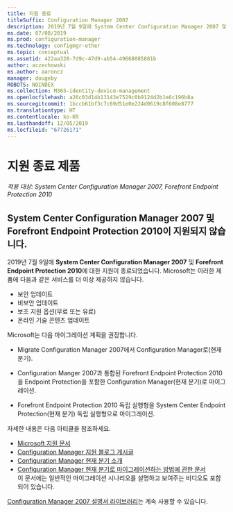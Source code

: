 ```yaml
---
title: 지원 종료
titleSuffix: Configuration Manager 2007
description: 2019년 7월 9일에 System Center Configuration Manager 2007 및 Forefront Endpoint Protection 2010에 대한 지원이 종료됩니다.
ms.date: 07/08/2019
ms.prod: configuration-manager
ms.technology: configmgr-other
ms.topic: conceptual
ms.assetid: 422aa328-7d9c-47d9-ab54-49668085881b
author: aczechowski
ms.author: aaroncz
manager: dougeby
ROBOTS: NOINDEX
ms.collection: M365-identity-device-management
ms.openlocfilehash: a26c03d14b13143e7529c0b9124d2b1e6c196b8a
ms.sourcegitcommit: 1bccb61bf3c7c69d51e0e224d0619c8f608e8777
ms.translationtype: HT
ms.contentlocale: ko-KR
ms.lasthandoff: 12/05/2019
ms.locfileid: "67726171"
---
```

# <a name="product-end-of-support"></a>지원 종료 제품

*적용 대상: System Center Configuration Manager 2007, Forefront Endpoint Protection 2010*

## <a name="system-center-configuration-manager-2007-and-forefront-endpoint-protection-2010-are-out-of-support"></a>**System Center Configuration Manager 2007** 및 **Forefront Endpoint Protection 2010**이 지원되지 않습니다.

2019년 7월 9일에 **System Center Configuration Manager 2007** 및 **Forefront Endpoint Protection 2010**에 대한 지원이 종료되었습니다. Microsoft는 이러한 제품에 다음과 같은 서비스를 더 이상 제공하지 않습니다.

- 보안 업데이트
- 비보안 업데이트
- 보조 지원 옵션(무료 또는 유료)
- 온라인 기술 콘텐츠 업데이트

Microsoft는 다음 마이그레이션 계획을 권장합니다.

- Migrate Configuration Manager 2007에서 Configuration Manager로(현재 분기).  

- Configuration Manger 2007과 통합된 Forefront Endpoint Protection 2010을 Endpoint Protection을 포함한 Configuration Manager(현재 분기)로 마이그레이션.  

- Forefront Endpoint Protection 2010 독립 실행형을 System Center Endpoint Protection(현재 분기) 독립 실행형으로 마이그레이션.  

자세한 내용은 다음 아티클을 참조하세요.

- [Microsoft 지원 문서](https://support.microsoft.com/help/4096323)  
- [Configuration Manager 지원 블로그 게시글](https://blogs.technet.microsoft.com/configurationmgr/2018/03/30/configuration-manager-2007-approaching-end-of-support-what-you-need-to-know/)  
- [Configuration Manager 현재 분기 소개](/sccm/core/understand/introduction)  
- [Configuration Manager 현재 분기로 마이그레이션하는 방법에 관한 문서](/sccm/core/migration/migrate-data-between-hierarchies)  
    이 문서에는 일반적인 마이그레이션 시나리오를 설명하고 보여주는 비디오도 포함되어 있습니다.

[Configuration Manager 2007 설명서 라이브러리](https://docs.microsoft.com/previous-versions/system-center/configuration-manager-2007/bb735860\(v=technet.10\))는 계속 사용할 수 있습니다.
